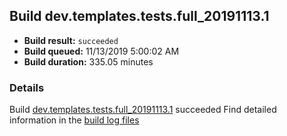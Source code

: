 ## Build dev.templates.tests.full_20191113.1
- **Build result:** `succeeded`
- **Build queued:** 11/13/2019 5:00:02 AM
- **Build duration:** 335.05 minutes
### Details
Build [dev.templates.tests.full_20191113.1](https://winappstudio.visualstudio.com/web/build.aspx?pcguid=a4ef43be-68ce-4195-a619-079b4d9834c2&builduri=vstfs%3a%2f%2f%2fBuild%2fBuild%2f31892) succeeded
Find detailed information in the [build log files]()
